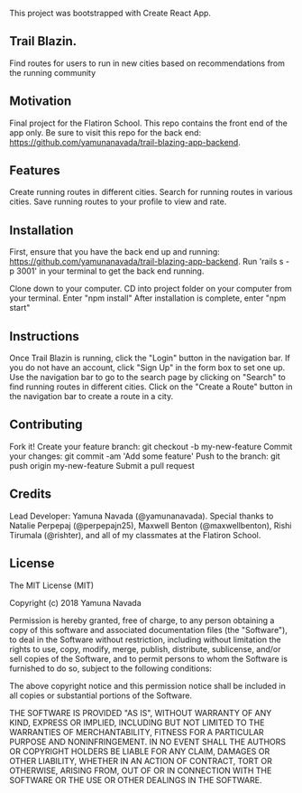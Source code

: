 This project was bootstrapped with Create React App.

## Trail Blazin.
Find routes for users to run in new cities based on recommendations from the running community

## Motivation
Final project for the Flatiron School. This repo contains the front end of the app only. Be sure to visit this repo for the back end: https://github.com/yamunanavada/trail-blazing-app-backend.



## Features
Create running routes in different cities.
Search for running routes in various cities.
Save running routes to your profile to view and rate.

## Installation
First, ensure that you have the back end up and running: https://github.com/yamunanavada/trail-blazing-app-backend.
Run 'rails s -p 3001' in your terminal to get the back end running.

Clone down to your computer.
CD into project folder on your computer from your terminal.
Enter "npm install"
After installation is complete, enter "npm start"

## Instructions
Once Trail Blazin is running, click the "Login" button in the navigation bar. If you do not have an account, click "Sign Up" in the form box to set one up. Use the navigation bar to go to the search page by clicking on "Search" to find running routes in different cities. Click on the "Create a Route" button in the navigation bar to create a route in a city.

## Contributing
Fork it!
Create your feature branch: git checkout -b my-new-feature
Commit your changes: git commit -am 'Add some feature'
Push to the branch: git push origin my-new-feature
Submit a pull request

## Credits
Lead Developer: Yamuna Navada (@yamunanavada). Special thanks to Natalie Perpepaj (@perpepajn25), Maxwell Benton (@maxwellbenton), Rishi Tirumala (@rishter), and all of my classmates at the Flatiron School.

## License
The MIT License (MIT)

Copyright (c) 2018 Yamuna Navada

Permission is hereby granted, free of charge, to any person obtaining a copy of this software and associated documentation files (the "Software"), to deal in the Software without restriction, including without limitation the rights to use, copy, modify, merge, publish, distribute, sublicense, and/or sell copies of the Software, and to permit persons to whom the Software is furnished to do so, subject to the following conditions:

The above copyright notice and this permission notice shall be included in all copies or substantial portions of the Software.

THE SOFTWARE IS PROVIDED "AS IS", WITHOUT WARRANTY OF ANY KIND, EXPRESS OR IMPLIED, INCLUDING BUT NOT LIMITED TO THE WARRANTIES OF MERCHANTABILITY, FITNESS FOR A PARTICULAR PURPOSE AND NONINFRINGEMENT. IN NO EVENT SHALL THE AUTHORS OR COPYRIGHT HOLDERS BE LIABLE FOR ANY CLAIM, DAMAGES OR OTHER LIABILITY, WHETHER IN AN ACTION OF CONTRACT, TORT OR OTHERWISE, ARISING FROM, OUT OF OR IN CONNECTION WITH THE SOFTWARE OR THE USE OR OTHER DEALINGS IN THE SOFTWARE.
